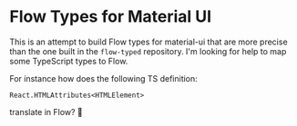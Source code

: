 # Flow Types for Material UI

This is an attempt to build Flow types for material-ui that are more precise than the one built in the `flow-typed` repository.
I'm looking for help to map some TypeScript types to Flow.

For instance how does the following TS definition:

```
React.HTMLAttributes<HTMLElement>
```

translate in Flow? 🤔
